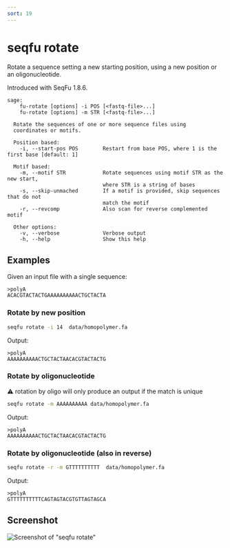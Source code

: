 ```yaml
---
sort: 19
---
```


# seqfu rotate

Rotate a sequence setting a new starting position, using 
a new position or an oligonucleotide.

Introduced with SeqFu 1.8.6.

```text
sage:
    fu-rotate [options] -i POS [<fastq-file>...]
    fu-rotate [options] -m STR [<fastq-file>...]

  Rotate the sequences of one or more sequence files using 
  coordinates or motifs.

  Position based:
    -i, --start-pos POS        Restart from base POS, where 1 is the first base [default: 1]
  
  Motif based:
    -m, --motif STR            Rotate sequences using motif STR as the new start,
                               where STR is a string of bases
    -s, --skip-unmached        If a motif is provided, skip sequences that do not
                               match the motif
    -r, --revcomp              Also scan for reverse complemented motif

  Other options:
    -v, --verbose              Verbose output
    -h, --help                 Show this help
```

## Examples

Given an input file with a single sequence:

```text
>polyA
ACACGTACTACTGAAAAAAAAAACTGCTACTA
```

### Rotate by new position

```bash
seqfu rotate -i 14  data/homopolymer.fa 
```

Output:

```text
>polyA
AAAAAAAAAACTGCTACTAACACGTACTACTG
```

### Rotate by oligonucleotide

:warning: rotation by oligo will only produce an output if the match is unique

```bash
seqfu rotate -m AAAAAAAAAA data/homopolymer.fa
```

Output:

```text
>polyA
AAAAAAAAAACTGCTACTAACACGTACTACTG
```


### Rotate by oligonucleotide (also in reverse)

```bash
seqfu rotate -r -m GTTTTTTTTTT  data/homopolymer.fa
```

Output:

```text
>polyA
GTTTTTTTTTTCAGTAGTACGTGTTAGTAGCA
```

## Screenshot

![Screenshot of "seqfu rotate"]({{site.baseurl}}/img/screenshot-rotate.svg "SeqFu rotate")